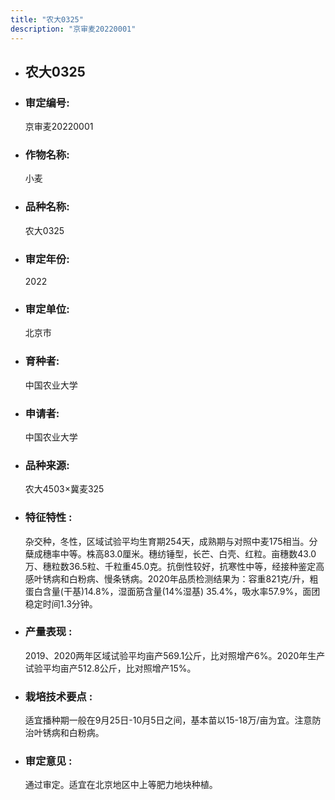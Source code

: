```yaml
---
title: "农大0325"
description: "京审麦20220001"
---
```

* ## 农大0325
* ###  审定编号:  
   京审麦20220001

*  ### 作物名称:  
   小麦

*   ###  品种名称: 
    农大0325

*   ### 审定年份: 
    2022

*   ### 审定单位:  
    北京市

*   ### 育种者:  
    中国农业大学

*   ### 申请者:  
    中国农业大学

*   ### 品种来源:  
    农大4503×冀麦325

*   ### 特征特性 : 
    杂交种，冬性，区域试验平均生育期254天，成熟期与对照中麦175相当。分蘖成穗率中等。株高83.0厘米。穗纺锤型，长芒、白壳、红粒。亩穗数43.0万、穗粒数36.5粒、千粒重45.0克。抗倒性较好，抗寒性中等，经接种鉴定高感叶锈病和白粉病、慢条锈病。2020年品质检测结果为：容重821克/升，粗蛋白含量(干基)14.8%，湿面筋含量(14%湿基) 35.4%，吸水率57.9%，面团稳定时间1.3分钟。

*   ### 产量表现 : 
    2019、2020两年区域试验平均亩产569.1公斤，比对照增产6%。2020年生产试验平均亩产512.8公斤，比对照增产15%。

*   ### 栽培技术要点 : 
    适宜播种期一般在9月25日-10月5日之间，基本苗以15-18万/亩为宜。注意防治叶锈病和白粉病。

*   ### 审定意见 : 
    通过审定。适宜在北京地区中上等肥力地块种植。
